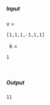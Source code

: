 ##### Input 
v = 
  ``` 
[1,1,1,-1,1,1] 
``` 
 &nbsp;
k = 
  ``` 
1
```
&nbsp;

##### Output 
 ``` 
11
```
&nbsp;

